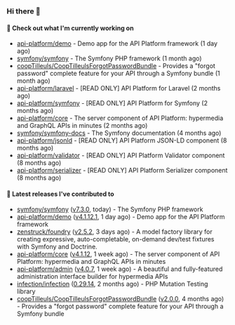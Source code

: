 ### Hi there 👋

#### 👷 Check out what I'm currently working on

- [api-platform/demo](https://github.com/api-platform/demo) - Demo app for the API Platform framework (1 day ago)
- [symfony/symfony](https://github.com/symfony/symfony) - The Symfony PHP framework (1 month ago)
- [coopTilleuls/CoopTilleulsForgotPasswordBundle](https://github.com/coopTilleuls/CoopTilleulsForgotPasswordBundle) - Provides a &#34;forgot password&#34; complete feature for your API through a Symfony bundle (1 month ago)
- [api-platform/laravel](https://github.com/api-platform/laravel) - [READ ONLY] API Platform for Laravel (2 months ago)
- [api-platform/symfony](https://github.com/api-platform/symfony) - [READ ONLY] API Platform for Symfony (2 months ago)
- [api-platform/core](https://github.com/api-platform/core) - The server component of API Platform: hypermedia and GraphQL APIs in minutes (2 months ago)
- [symfony/symfony-docs](https://github.com/symfony/symfony-docs) - The Symfony documentation (4 months ago)
- [api-platform/jsonld](https://github.com/api-platform/jsonld) - [READ ONLY] API Platform JSON-LD component (8 months ago)
- [api-platform/validator](https://github.com/api-platform/validator) - [READ ONLY] API Platform Validator component (8 months ago)
- [api-platform/serializer](https://github.com/api-platform/serializer) - [READ ONLY] API Platform Serializer component (8 months ago)

#### 🔭 Latest releases I've contributed to

- [symfony/symfony](https://github.com/symfony/symfony) ([v7.3.0](https://github.com/symfony/symfony/releases/tag/v7.3.0), today) - The Symfony PHP framework
- [api-platform/demo](https://github.com/api-platform/demo) ([v4.1.12.1](https://github.com/api-platform/demo/releases/tag/v4.1.12.1), 1 day ago) - Demo app for the API Platform framework
- [zenstruck/foundry](https://github.com/zenstruck/foundry) ([v2.5.2](https://github.com/zenstruck/foundry/releases/tag/v2.5.2), 3 days ago) - A model factory library for creating expressive, auto-completable, on-demand dev/test fixtures with Symfony and Doctrine.
- [api-platform/core](https://github.com/api-platform/core) ([v4.1.12](https://github.com/api-platform/core/releases/tag/v4.1.12), 1 week ago) - The server component of API Platform: hypermedia and GraphQL APIs in minutes
- [api-platform/admin](https://github.com/api-platform/admin) ([v4.0.7](https://github.com/api-platform/admin/releases/tag/v4.0.7), 1 week ago) - A beautiful and fully-featured administration interface builder for hypermedia APIs
- [infection/infection](https://github.com/infection/infection) ([0.29.14](https://github.com/infection/infection/releases/tag/0.29.14), 2 months ago) - PHP Mutation Testing library
- [coopTilleuls/CoopTilleulsForgotPasswordBundle](https://github.com/coopTilleuls/CoopTilleulsForgotPasswordBundle) ([v2.0.0](https://github.com/coopTilleuls/CoopTilleulsForgotPasswordBundle/releases/tag/v2.0.0), 4 months ago) - Provides a &#34;forgot password&#34; complete feature for your API through a Symfony bundle

